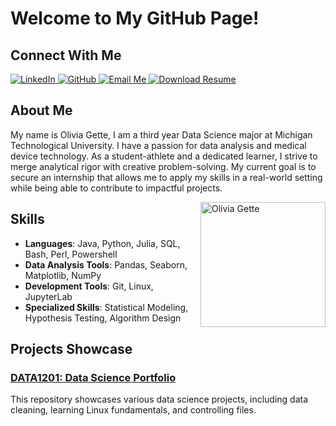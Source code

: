 # Welcome to My GitHub Page!

## Connect With Me
<div align="left">
  <a href="https://www.linkedin.com/in/olivia-gette-2702062a7/">
    <img src="https://img.shields.io/badge/LinkedIn-Connect-blue?style=for-the-badge&logo=linkedin" alt="LinkedIn">
  </a>
  <a href="https://github.com/omgette">
    <img src="https://img.shields.io/badge/GitHub-Visit-lightgrey?style=for-the-badge&logo=github" alt="GitHub">
  </a>
  <a href="https://mail.google.com/mail/?view=cm&to=olivia.gette@gmail.com">
    <img src="https://img.shields.io/badge/Email-Me-red?style=for-the-badge&logo=gmail" alt="Email Me">
  </a>
  <a href="Gette_Olivia_Resume.pdf">
    <img src="https://img.shields.io/badge/Resume-Download-green?style=for-the-badge" alt="Download Resume">
  </a>
</div>

## About Me

My name is Olivia Gette, I am a third year Data Science major at Michigan Technological University. I have a passion for data analysis and medical device technology. As a student-athlete and a dedicated learner, I strive to merge analytical rigor with creative problem-solving. My current goal is to secure an internship that allows me to apply my skills in a real-world setting while being able to contribute to impactful projects.

<img src="https://github.com/omgette/omgette.github.io/blob/main/IMG_0563.jpg" alt="Olivia Gette" width="200" align="right">

## Skills

- **Languages**: Java, Python, Julia, SQL, Bash, Perl, Powershell
- **Data Analysis Tools**: Pandas, Seaborn, Matplotlib, NumPy  
- **Development Tools**: Git, Linux, JupyterLab
- **Specialized Skills**: Statistical Modeling, Hypothesis Testing, Algorithm Design

## Projects Showcase

### [DATA1201: Data Science Portfolio](https://github.com/omgette/data1201)
This repository showcases various data science projects, including data cleaning, learning Linux fundamentals, and controlling files.
